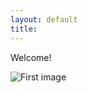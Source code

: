 ```yaml
---
layout: default
title: 
---
```


Welcome!

![First image][preview]

[preview]: http://osclass.org/wp-content/uploads/2011/01/single_job_board-1024x729.png